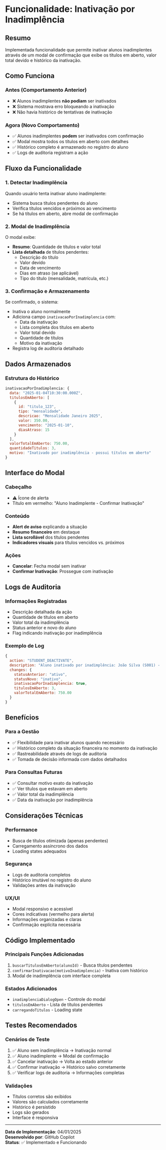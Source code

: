 # Funcionalidade: Inativação por Inadimplência

## Resumo
Implementada funcionalidade que permite inativar alunos inadimplentes através de um modal de confirmação que exibe os títulos em aberto, valor total devido e histórico da inativação.

## Como Funciona

### Antes (Comportamento Anterior)
- ❌ Alunos inadimplentes **não podiam** ser inativados
- ❌ Sistema mostrava erro bloqueando a inativação
- ❌ Não havia histórico de tentativas de inativação

### Agora (Novo Comportamento)
- ✅ Alunos inadimplentes **podem** ser inativados com confirmação
- ✅ Modal mostra todos os títulos em aberto com detalhes
- ✅ Histórico completo é armazenado no registro do aluno
- ✅ Logs de auditoria registram a ação

## Fluxo da Funcionalidade

### 1. Detectar Inadimplência
Quando usuário tenta inativar aluno inadimplente:
- Sistema busca títulos pendentes do aluno
- Verifica títulos vencidos e próximos ao vencimento
- Se há títulos em aberto, abre modal de confirmação

### 2. Modal de Inadimplência
O modal exibe:
- **Resumo**: Quantidade de títulos e valor total
- **Lista detalhada** de títulos pendentes:
  - Descrição do título
  - Valor devido
  - Data de vencimento
  - Dias em atraso (se aplicável)
  - Tipo do título (mensalidade, matrícula, etc.)

### 3. Confirmação e Armazenamento
Se confirmado, o sistema:
- Inativa o aluno normalmente
- Adiciona campo `inativacaoPorInadimplencia` com:
  - Data da inativação
  - Lista completa dos títulos em aberto
  - Valor total devido
  - Quantidade de títulos
  - Motivo da inativação
- Registra log de auditoria detalhado

## Dados Armazenados

### Estrutura do Histórico
```javascript
inativacaoPorInadimplencia: {
  data: "2025-01-04T10:30:00.000Z",
  titulosEmAberto: [
    {
      id: "titulo_123",
      tipo: "mensalidade",
      descricao: "Mensalidade Janeiro 2025",
      valor: 350.00,
      vencimento: "2025-01-10",
      diasAtraso: 15
    }
  ],
  valorTotalEmAberto: 750.00,
  quantidadeTitulos: 3,
  motivo: "Inativado por inadimplência - possui títulos em aberto"
}
```

## Interface do Modal

### Cabeçalho
- ⚠️ Ícone de alerta
- Título em vermelho: "Aluno Inadimplente - Confirmar Inativação"

### Conteúdo
- **Alert de aviso** explicando a situação
- **Resumo financeiro** em destaque
- **Lista scrollável** dos títulos pendentes
- **Indicadores visuais** para títulos vencidos vs. próximos

### Ações
- **Cancelar**: Fecha modal sem inativar
- **Confirmar Inativação**: Prossegue com inativação

## Logs de Auditoria

### Informações Registradas
- Descrição detalhada da ação
- Quantidade de títulos em aberto
- Valor total da inadimplência
- Status anterior e novo do aluno
- Flag indicando inativação por inadimplência

### Exemplo de Log
```javascript
{
  action: "STUDENT_DEACTIVATE",
  description: "Aluno inativado por inadimplência: João Silva (S001) - 3 títulos em aberto",
  changes: {
    statusAnterior: "ativo",
    statusNovo: "inativo",
    inativacaoPorInadimplencia: true,
    titulosEmAberto: 3,
    valorTotalEmAberto: 750.00
  }
}
```

## Benefícios

### Para a Gestão
- ✅ Flexibilidade para inativar alunos quando necessário
- ✅ Histórico completo da situação financeira no momento da inativação
- ✅ Rastreabilidade através de logs de auditoria
- ✅ Tomada de decisão informada com dados detalhados

### Para Consultas Futuras
- ✅ Consultar motivo exato da inativação
- ✅ Ver títulos que estavam em aberto
- ✅ Valor total da inadimplência
- ✅ Data da inativação por inadimplência

## Considerações Técnicas

### Performance
- Busca de títulos otimizada (apenas pendentes)
- Carregamento assíncrono dos dados
- Loading states adequados

### Segurança
- Logs de auditoria completos
- Histórico imutável no registro do aluno
- Validações antes da inativação

### UX/UI
- Modal responsivo e acessível
- Cores indicativas (vermelho para alerta)
- Informações organizadas e claras
- Confirmação explícita necessária

## Código Implementado

### Principais Funções Adicionadas
1. `buscarTitulosEmAberto(alunoId)` - Busca títulos pendentes
2. `confirmarInativacao(motivoInadimplencia)` - Inativa com histórico
3. Modal de inadimplência com interface completa

### Estados Adicionados
- `inadimplenciaDialogOpen` - Controle do modal
- `titulosEmAberto` - Lista de títulos pendentes
- `carregandoTitulos` - Loading state

## Testes Recomendados

### Cenários de Teste
1. ✅ Aluno sem inadimplência → Inativação normal
2. ✅ Aluno inadimplente → Modal de confirmação
3. ✅ Cancelar inativação → Volta ao estado anterior
4. ✅ Confirmar inativação → Histórico salvo corretamente
5. ✅ Verificar logs de auditoria → Informações completas

### Validações
- Títulos corretos são exibidos
- Valores são calculados corretamente
- Histórico é persistido
- Logs são gerados
- Interface é responsiva

---

**Data de Implementação**: 04/01/2025  
**Desenvolvido por**: GitHub Copilot  
**Status**: ✅ Implementado e Funcionando
